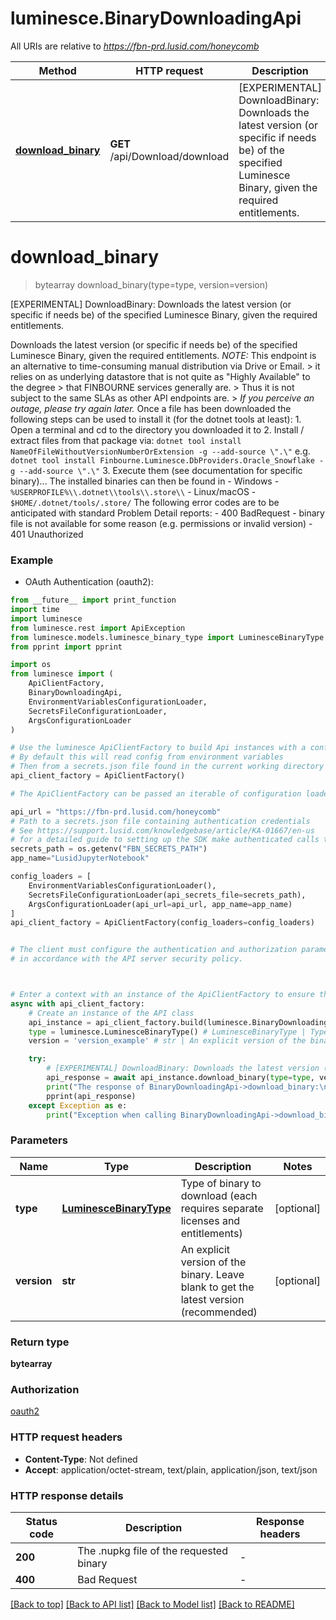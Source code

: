 # luminesce.BinaryDownloadingApi

All URIs are relative to *https://fbn-prd.lusid.com/honeycomb*

Method | HTTP request | Description
------------- | ------------- | -------------
[**download_binary**](BinaryDownloadingApi.md#download_binary) | **GET** /api/Download/download | [EXPERIMENTAL] DownloadBinary: Downloads the latest version (or specific if needs be) of the specified Luminesce Binary, given the required entitlements.


# **download_binary**
> bytearray download_binary(type=type, version=version)

[EXPERIMENTAL] DownloadBinary: Downloads the latest version (or specific if needs be) of the specified Luminesce Binary, given the required entitlements.

 Downloads the latest version (or specific if needs be) of the specified Luminesce Binary, given the required entitlements.  *NOTE:* This endpoint is an alternative to time-consuming manual distribution via Drive or Email. > it relies on as underlying datastore that is not quite as \"Highly Available\" to the degree  > that FINBOURNE services generally are.   > Thus it is not subject to the same SLAs as other API endpoints are. > *If you perceive an outage, please try again later.*  Once a file has been downloaded the following steps can be used to install it (for the dotnet tools at least):  1. Open a terminal and cd to the directory you downloaded it to 2. Install / extract files from that package via: ``` dotnet tool install NameOfFileWithoutVersionNumberOrExtension -g --add-source \".\" ``` e.g. ``` dotnet tool install Finbourne.Luminesce.DbProviders.Oracle_Snowflake -g --add-source \".\" ``` 3. Execute them (see documentation for specific binary)...  The installed binaries can then be found in - Windows - `%USERPROFILE%\\.dotnet\\tools\\.store\\` - Linux/macOS - `$HOME/.dotnet/tools/.store/`  The following error codes are to be anticipated with standard Problem Detail reports: - 400 BadRequest - binary file is not available for some reason (e.g. permissions or invalid version) - 401 Unauthorized 

### Example

* OAuth Authentication (oauth2):
```python
from __future__ import print_function
import time
import luminesce
from luminesce.rest import ApiException
from luminesce.models.luminesce_binary_type import LuminesceBinaryType
from pprint import pprint

import os
from luminesce import (
    ApiClientFactory,
    BinaryDownloadingApi,
    EnvironmentVariablesConfigurationLoader,
    SecretsFileConfigurationLoader,
    ArgsConfigurationLoader
)

# Use the luminesce ApiClientFactory to build Api instances with a configured api client
# By default this will read config from environment variables
# Then from a secrets.json file found in the current working directory
api_client_factory = ApiClientFactory()

# The ApiClientFactory can be passed an iterable of configuration loaders to read configuration from

api_url = "https://fbn-prd.lusid.com/honeycomb"
# Path to a secrets.json file containing authentication credentials
# See https://support.lusid.com/knowledgebase/article/KA-01667/en-us
# for a detailed guide to setting up the SDK make authenticated calls to LUSID APIs
secrets_path = os.getenv("FBN_SECRETS_PATH")
app_name="LusidJupyterNotebook"

config_loaders = [
	EnvironmentVariablesConfigurationLoader(),
	SecretsFileConfigurationLoader(api_secrets_file=secrets_path),
	ArgsConfigurationLoader(api_url=api_url, app_name=app_name)
]
api_client_factory = ApiClientFactory(config_loaders=config_loaders)


# The client must configure the authentication and authorization parameters
# in accordance with the API server security policy.



# Enter a context with an instance of the ApiClientFactory to ensure the connection pool is closed after use
async with api_client_factory:
    # Create an instance of the API class
    api_instance = api_client_factory.build(luminesce.BinaryDownloadingApi)
    type = luminesce.LuminesceBinaryType() # LuminesceBinaryType | Type of binary to download (each requires separate licenses and entitlements) (optional)
    version = 'version_example' # str | An explicit version of the binary.  Leave blank to get the latest version (recommended) (optional)

    try:
        # [EXPERIMENTAL] DownloadBinary: Downloads the latest version (or specific if needs be) of the specified Luminesce Binary, given the required entitlements.
        api_response = await api_instance.download_binary(type=type, version=version)
        print("The response of BinaryDownloadingApi->download_binary:\n")
        pprint(api_response)
    except Exception as e:
        print("Exception when calling BinaryDownloadingApi->download_binary: %s\n" % e)
```


### Parameters

Name | Type | Description  | Notes
------------- | ------------- | ------------- | -------------
 **type** | [**LuminesceBinaryType**](.md)| Type of binary to download (each requires separate licenses and entitlements) | [optional] 
 **version** | **str**| An explicit version of the binary.  Leave blank to get the latest version (recommended) | [optional] 

### Return type

**bytearray**

### Authorization

[oauth2](../README.md#oauth2)

### HTTP request headers

 - **Content-Type**: Not defined
 - **Accept**: application/octet-stream, text/plain, application/json, text/json

### HTTP response details
| Status code | Description | Response headers |
|-------------|-------------|------------------|
**200** | The .nupkg file of the requested binary |  -  |
**400** | Bad Request |  -  |

[[Back to top]](#) [[Back to API list]](../README.md#documentation-for-api-endpoints) [[Back to Model list]](../README.md#documentation-for-models) [[Back to README]](../README.md)

